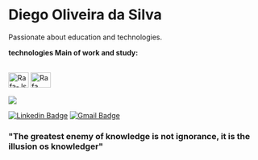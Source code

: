# Diego Oliveira da Silva

Passionate about education and technologies.

**technologies Main of work and study:**

<div style="display: inline_block"><br>
  <img align="center" alt="Rafa-Js" height="30" width="40" src="https://img.icons8.com/color/344/python--v1.png">
  <img align="center" alt="Rafa" height="30" width="40" src="upload.wikimedia.org/wikimedia/commons/f/f3/Apache_Spark_logo.svg">
</div>

<br/>

<img src="https://github-readme-stats.vercel.app/api?username=juniorteixeira1805"/>

<br/>

[![Linkedin Badge](https://img.shields.io/badge/-Gilvan%20Carlos-3355cc?style=flat-square&logo=Linkedin&logoColor=white&link=https://www.linkedin.com/in/gilvan-carlos/)](https://www.linkedin.com/in/gilvan-carlos/) 
[![Gmail Badge](https://img.shields.io/badge/-juniorteixeira1805@gmail.com-3355cc?style=flat-square&logo=Gmail&logoColor=white&link=mailto:juniorteixeira1805@gmail.com)](mailto:juniorteixeira1805@gmail.com)

### "The greatest enemy of knowledge is not ignorance, it is the illusion os knowledger"

